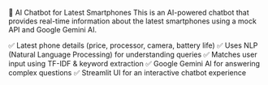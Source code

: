 
🤖 AI Chatbot for Latest Smartphones
This is an AI-powered chatbot that provides real-time information about the latest smartphones using a mock API and Google Gemini AI.

✅ Latest phone details (price, processor, camera, battery life)
✅ Uses NLP (Natural Language Processing) for understanding queries
✅ Matches user input using TF-IDF & keyword extraction
✅ Google Gemini AI for answering complex questions
✅ Streamlit UI for an interactive chatbot experience

